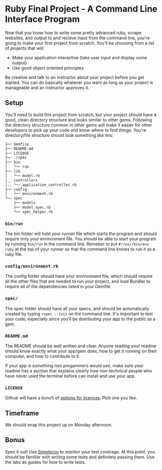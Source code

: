 

# Ruby Final Project - A Command Line Interface Program

Now that you know how to write some pretty advanced ruby, scrape websites, and output to and recieve input from the command line, you're going to make your first project from scratch. You'll be choosing from a list of projects that will:

* Make your application interactive (take user input and display some output)
* Use good object oriented principles 

Be creative and talk to an instructor about your project before you get started. You can do basically whatever you want as long as your project is manageable and an instructor approves it. 

## Setup

You'll need to build this project from scratch, but your project should have a good, clean directory structure and looks similar to other gems. Following the directory structure common in other gems will make it easier for other developers to pick up your code and know where to find things. You're directory/file structure should look something like this:

```bash
├── Gemfile
├── README.md
├── LICENSE
├── .rspec
├── bin
│   └── run
├── lib
│   └── model.rb
|__ controllers
|.. └── application_controller.rb
├── config
│   └── environment.rb
└── spec
    ├── models
    ├── model_spec.rb
    └── spec_helper.rb
```

### `bin/run`
The bin folder will hold your runner file which starts the program and should require only your environment file. You should be able to start your program by running `bin/run` in the command line. Remeber to put `#!/usr/bin/env ruby` at the top of your runner so that the command line knows to run it as a ruby file.

### `config/environment.rb`
The config folder should have your environment file, which should require all the other files that are needed to run your project, and load Bundler to require all of the dependencies listed in your Gemfile

### `spec/`
The spec folder should have all your specs, and should be automatically created by typing `rspec --init` on the command line. It's important to test your code, especially since you'll be distributing your app to the public as a gem.

### `README.md`
The README should be well written and clear. Anyone reading your readme should know exactly what your app/gem does, how to get it running on their computer, and how to contribute to it. 

If your app is something non progammers would use, make sure your readme has a section that explains clearly how non-technical people who have never used the terminal before can install and use your app.

### `LICENSE`
Github will have a bunch of [options for licences](http://choosealicense.com). Pick one you like. 

## Timeframe

We should wrap this project up on Monday afternoon.

## Bonus

Spec it out! Use [Simplecov](https://github.com/colszowka/simplecov) to monitor your test coverage. At this point, you should be familiar with writing some tests and definitely passing them. Use the labs as guides for how to write tests.
